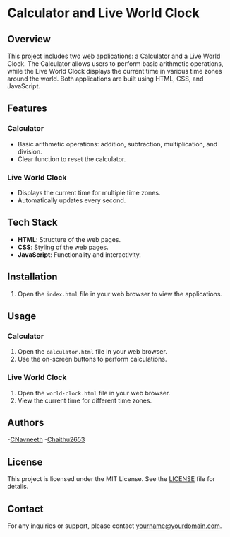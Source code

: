 # Calculator and Live World Clock

## Overview

This project includes two web applications: a Calculator and a Live World Clock. The Calculator allows users to perform basic arithmetic operations, while the Live World Clock displays the current time in various time zones around the world. Both applications are built using HTML, CSS, and JavaScript.

## Features

### Calculator

- Basic arithmetic operations: addition, subtraction, multiplication, and division.
- Clear function to reset the calculator.

### Live World Clock

- Displays the current time for multiple time zones.
- Automatically updates every second.

## Tech Stack

- **HTML**: Structure of the web pages.
- **CSS**: Styling of the web pages.
- **JavaScript**: Functionality and interactivity.

## Installation

1. Open the `index.html` file in your web browser to view the applications.

## Usage

### Calculator

1. Open the `calculator.html` file in your web browser.
2. Use the on-screen buttons to perform calculations.

### Live World Clock

1. Open the `world-clock.html` file in your web browser.
2. View the current time for different time zones.

## Authors

-[CNavneeth](https://github.com/CNavneeth)
-[Chaithu2653](https://github.com/Chaithu2653)

## License

This project is licensed under the MIT License. See the [LICENSE](LICENSE) file for details.

## Contact

For any inquiries or support, please contact [yourname@yourdomain.com](mailto:yourname@yourdomain.com).
